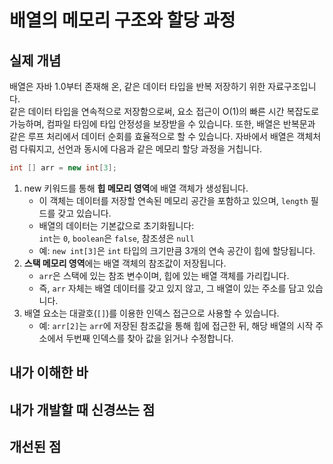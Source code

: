 # 배열의 메모리 구조와 할당 과정
## 실제 개념
배열은 자바 1.0부터 존재해 온, 같은 데이터 타입을 반복 저장하기 위한 자료구조입니다.  
같은 데이터 타입을 연속적으로 저장함으로써, 요소 접근이 O(1)의 빠른 시간 복잡도로 가능하며, 컴파일 타임에 타입 안정성을 보장받을 수 있습니다. 또한, 배열은 반복문과 같은 루프 처리에서 데이터 순회를 효율적으로 할 수 있습니다.
자바에서 배열은 객체처럼 다뤄지고, 선언과 동시에 다음과 같은 메모리 할당 과정을 거칩니다. 
```java
int [] arr = new int[3];
```
1. new 키워드를 통해 **힙 메모리 영역**에 배열 객체가 생성됩니다.  
   * 이 객체는 데이터를 저장할 연속된 메모리 공간을 포함하고 있으며, `length` 필드를 갖고 있습니다.
   * 배열의 데이터는 기본값으로 초기화됩니다:  
     `int`는 `0`, `boolean`은 `false`, 참조셩은 `null`
   * 예: `new int[3]`은 `int` 타입의 크기만큼 3개의 연속 공간이 힙에 할당됩니다.
1. **스택 메모리 영역**에는 배열 객체의 참조값이 저장됩니다.
    * `arr`은 스택에 있는 참조 변수이며, 힙에 있는 배열 객체를 가리킵니다.
    * 즉, `arr` 자체는 배열 데이터를 갖고 있지 않고, 그 배열이 있는 주소를 담고 있습니다.
1. 배열 요소는 대괄호(`[]`)를 이용한 인덱스 접근으로 사용할 수 있습니다.
    * 예: `arr[2]`는 `arr`에 저장된 참조값을 통해 힙에 접근한 뒤, 해당 배열의 시작 주소에서 두번째 인덱스를 찾아 값을 읽거나 수정합니다.



## 내가 이해한 바
## 내가 개발할 때 신경쓰는 점
## 개선된 점
